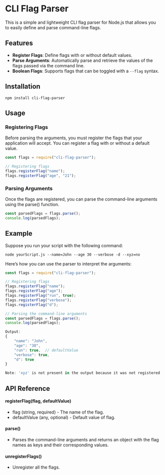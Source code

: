 # CLI Flag Parser

This is a simple and lightweight CLI flag parser for Node.js that allows you to easily define and parse command-line flags. 

## Features

- **Register Flags**: Define flags with or without default values.
- **Parse Arguments**: Automatically parse and retrieve the values of the flags passed via the command line.
- **Boolean Flags**: Supports flags that can be toggled with a `--flag` syntax.

## Installation

```shell
npm install cli-flag-parser
```

## Usage

### Registering Flags

Before parsing the arguments, you must register the flags that your application will accept. You can register a flag with or without a default value.

```javascript
const flags = require("cli-flag-parser");

// Registering flags
flags.registerFlag("name");
flags.registerFlag("age", "21");

```
### Parsing Arguments
Once the flags are registered, you can parse the command-line arguments using the parse() function.

```javascript
const parsedFlags = flags.parse();
console.log(parsedFlags);
```

## Example
Suppose you run your script with the following command:

```shell
node yourScript.js --name=John --age 30 --verbose -d --xyz=no
```
Here’s how you can use the parser to interpret the arguments:
```javascript
const flags = require("cli-flag-parser");

// Registering flags
flags.registerFlag("name");
flags.registerFlag("age");
flags.registerFlag("run", true);
flags.registerFlag("verbose");
flags.registerFlag("d");

// Parsing the command-line arguments
const parsedFlags = flags.parse();
console.log(parsedFlags);

Output:
{
    "name": "John",
    "age": "30",
    "run": true,  // defaultValue
    "verbose": true,
    "d": true
}

Note: 'xyz' is not present in the output because it was not registered.

```
## API Reference
#### registerFlag(flag, defaultValue)
- flag (string, required) - The name of the flag.
- defaultValue (any, optional) - Default value of flag.
#### parse()
- Parses the command-line arguments and returns an object with the flag names as keys and their corresponding values.
#### unregisterFlags()
- Unregister all the flags.




